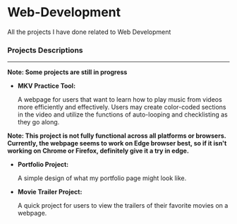 # Web-Development #

All the projects I have done related to Web Development

### Projects Descriptions ###
-----------------------------

**Note: Some projects are still in progress**
* **MKV Practice Tool:** 

  A webpage for users that want to learn how to play music from videos more efficiently and effectively.
  Users may create color-coded sections in the video and utilize the functions of auto-looping and checklisting as they go along.

**Note: This project is not fully functional across all platforms or browsers. Currently, the webpage seems to work on Edge browser best, so if it isn't working on Chrome or Firefox, definitely give it a try in edge.**

* **Portfolio Project:** 

  A simple design of what my portfolio page might look like.  
  
* **Movie Trailer Project:** 

  A quick project for users to view the trailers of their favorite movies on a webpage. 

